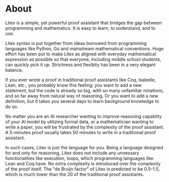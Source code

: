 # About

Litex is a simple, yet powerful proof assistant that bridges the gap between programming and mathematics. It is easy to learn, to understand, and to use. 

Litex syntax is put together from ideas borrowed from programming languages like Python, Go and mainstream mathematical conventions. Huge effort has been put to make Litex as aligned with everyday mathematical expression as possible so that everyone, including middle school students, can quickly pick it up. Strictness and flexibity has been in a very elegant balance.

If you ever wrote a proof in traditional proof assistants like Coq, Isabelle, Lean, etc., you probably know this feeling: you want to add a new statement, but the code is already so big, with so many unfamiliar notations, and so far away from natural way of reasoning. Or you want to add a new definition, but it takes you several days to learn background knowledge to do so.

No matter you are an AI researcher wanting to improve reasoning capablity of your AI model by utilizing formal data, or a mathematician wanting to write a paper, you will be frustrated by the complexity of the proof assistant. A 5-minutes proof usually takes 50 minutes to write in a traditional proof assistant.

In such cases, Litex is just the language for you. Being a language designed for and only for reasoning, Litex does not include any unnessary functionalities like execution, loops, which programming languages like Lean and Coq have. No extra complexity is introduced over the complexity of the proof itself. The "de Bruijn factor" of Litex is predicted to be 0.5–1.5, which is much lower than the 20 of the traditional proof assistants.

<!-- line 488 -->